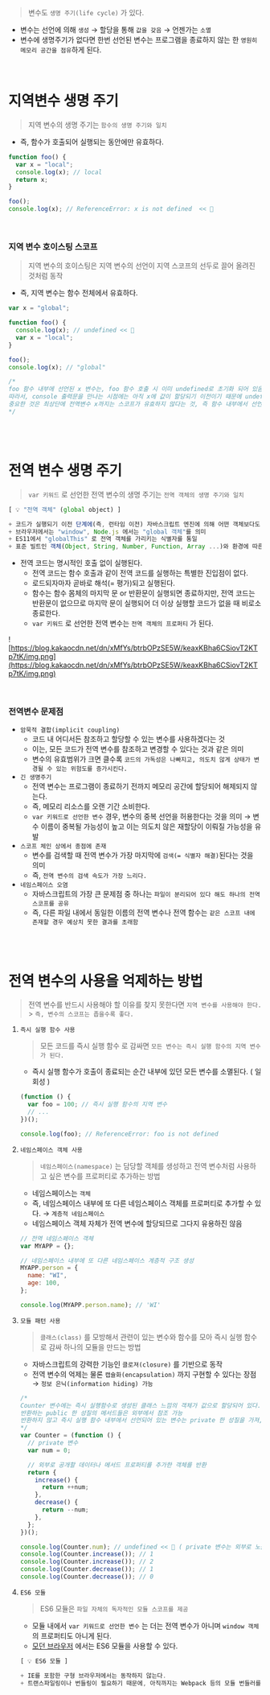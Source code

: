 > 변수도 `생명 주기(life cycle)` 가 있다.

- 변수는 선언에 의해 `생성` → 할당을 통해 `값을 갖음` → 언젠가는 `소멸`
- 변수에 생명주기가 없다면 한번 선언된 변수는 프로그램을 종료하지 않는 한 `영원히 메모리 공간을 점유`하게 된다.

<br />

# 지역변수 생명 주기

> 지역 변수의 생명 주기는 `함수의 생명 주기와 일치`

- 즉, 함수가 호출되어 실행되는 동안에만 유효하다.

```jsx
function foo() {
  var x = "local";
  console.log(x); // local
  return x;
}

foo();
console.log(x); // ReferenceError: x is not defined  << 🔎
```

<br />

### 지역 변수 호이스팅 스코프

> 지역 변수의 호이스팅은 지역 변수의 선언이 지역 스코프의 선두로 끌어 올려진 것처럼 동작

- 즉, 지역 변수는 함수 전체에서 유효하다.

```jsx
var x = "global";

function foo() {
  console.log(x); // undefined << 🔎
  var x = "local";
}

foo();
console.log(x); // "global"

/*
foo 함수 내부에 선언된 x 변수는, foo 함수 호출 시 이미 undefined로 초기화 되어 있음 (변수 선언과정이 이미 끝남, 값 할당과정은 X)
따라서, console 출력문을 만나는 시점에는 아직 x에 값이 할당되기 이전이기 때문에 undefined 를 출력
중요한 것은 최상단에 전역변수 x까지는 스코프가 유효하지 않다는 것, 즉 함수 내부에서 선언된 지역변수는 함수 내에서만 스코프를 가짐
*/
```

<br />
<br />

# 전역 변수 생명 주기

> `var 키워드` 로 선언한 전역 변수의 생명 주기는 `전역 객체의 생명 주기와 일치`

```jsx
[ 💡 "전역 객체" (global object) ]

+ 코드가 실행되기 이전 단계에(즉, 런타임 이전) 자바스크립트 엔진에 의해 어떤 객체보다도 먼저 생성되는 특수한 객체
+ 브라우저에서는 "window", Node.js 에서는 "global 객체"를 의미
+ ES11에서 "globalThis" 로 전역 객체를 가리키는 식별자를 통일
+ 표준 빌트인 객체(Object, String, Number, Function, Array ...)와 환경에 따른 호스트 객체(브라우저의 Web API 또는 Node.js의 호스트 API), var 키워드로 선언한 전역 변수와 전역 함수를 프로퍼티로 가진다.
```

- 전역 코드는 명시적인 호출 없이 실행된다.
  - 전역 코드는 함수 호출과 같이 전역 코드를 실행하는 특별한 진입점이 없다.
  - 로드되자마자 곧바로 해석(= 평가)되고 실행된다.
  - 함수는 함수 몸체의 마지막 문 or 반환문이 실행되면 종료하지만, 전역 코드는 반환문이 없으므로 마지막 문이 실행되어 더 이상 실행할 코드가 없을 때 비로소 종료한다.
  - `var 키워드` 로 선언한 전역 변수는 `전역 객체의 프로퍼티` 가 된다.

![https://blog.kakaocdn.net/dn/xMfYs/btrbOPzSE5W/keaxKBha6CSiovT2KTp7tK/img.png](https://blog.kakaocdn.net/dn/xMfYs/btrbOPzSE5W/keaxKBha6CSiovT2KTp7tK/img.png)

<br />

### 전역변수 문제점

- `암묵적 결합(implicit coupling)`
  - 코드 내 어디서든 참조하고 할당할 수 있는 변수를 사용하겠다는 것
  - 이는, 모든 코드가 전역 변수를 참조하고 변경할 수 있다는 것과 같은 의미
  - 변수의 유효범위가 크면 클수록 `코드의 가독성은 나빠지고, 의도치 않게 상태가 변경될 수 있는 위험도를 증가시킨다.`
- `긴 생명주기`
  - 전역 변수는 프로그램이 종료하기 전까지 메모리 공간에 할당되어 해제되지 않는다.
  - 즉, 메모리 리소스를 오랜 기간 소비한다.
  - `var 키워드로 선언한 변수` 경우, 변수의 중복 선언을 허용한다는 것을 의미 → 변수 이름이 중복될 가능성이 높고 이는 의도치 않은 재할당이 이뤄질 가능성을 유발
- `스코프 체인 상에서 종점에 존재`
  - 변수를 검색할 때 전역 변수가 가장 마지막에 `검색(= 식별자 해결)`된다는 것을 의미
  - 즉, `전역 변수의 검색 속도가 가장 느리다.`
- `네임스페이스 오염`
  - 자바스크립트의 가장 큰 문제점 중 하나는 `파일이 분리되어 있다 해도 하나의 전역 스코프를 공유`
  - 즉, 다른 파일 내에서 동일한 이름의 전역 변수나 전역 함수는 `같은 스코프 내에 존재할 경우 예상치 못한 결과를 초래함`

<br />
<br />

# 전역 변수의 사용을 억제하는 방법

> 전역 변수를 반드시 사용해야 할 이유를 찾지 못한다면 `지역 변수를 사용해야 한다.` > `즉, 변수의 스코프는 좁을수록 좋다.`

1. `즉시 실행 함수 사용`

   > 모든 코드를 즉시 실행 함수 로 감싸면 `모든 변수는 즉시 실행 함수의 지역 변수가 된다.`

   - 즉시 실행 함수가 호출이 종료되는 순간 내부에 있던 모든 변수를 소멸된다. ( 일회성 )

   ```jsx
   (function () {
     var foo = 100; // 즉시 실행 함수의 지역 변수
     // ...
   })();

   console.log(foo); // ReferenceError: foo is not defined
   ```

1. `네임스페이스 객체 사용`

   > `네임스페이스(namespace)` 는 담당할 객체를 생성하고 전역 변수처럼 사용하고 싶은 변수를 프로퍼티로 추가하는 방법

   - 네임스페이스는 `객체`
   - 즉, 네임스페이스 내부에 또 다른 네임스페이스 객체를 프로퍼티로 추가할 수 있다. → `계층적 네임스페이스`
   - 네임스페이스 객체 자체가 전역 변수에 할당되므로 그다지 유용하진 않음

   ```jsx
   // 전역 네임스페이스 객체
   var MYAPP = {};

   // 네임스페이스 내부에 또 다른 네임스페이스 계층적 구조 생성
   MYAPP.person = {
     name: "WI",
     age: 100,
   };

   console.log(MYAPP.person.name); // 'WI'
   ```

1. `모듈 패턴 사용`

   > `클래스(class)` 를 모방해서 관련이 있는 변수와 함수를 모아 즉시 실행 함수로 감싸 하나의 모듈을 만드는 방법

   - 자바스크립트의 강력한 기능인 `클로져(closure)` 를 기반으로 동작
   - 전역 변수의 억제는 물론 `캡슐화(encapsulation)` 까지 구현할 수 있다는 장점 → `정보 은닉(information hiding) 가능`

   ```jsx
   /*
   Counter 변수에는 즉시 실행함수로 생성된 클래스 느낌의 객체가 값으로 할당되어 있다.
   반환하는 public 한 성질의 메서드들은 외부에서 참조 가능
   반환하지 않고 즉시 실행 함수 내부에서 선언되어 있는 변수는 private 한 성질을 가져, 외부에서 참조 불가능
   */
   var Counter = (function () {
     // private 변수
     var num = 0;

     // 외부로 공개할 데이터나 메서드 프로퍼티를 추가한 객체를 반환
     return {
       increase() {
         return ++num;
       },
       decrease() {
         return --num;
       },
     };
   })();

   console.log(Counter.num); // undefined << 🔎 ( private 변수는 외부로 노출되지 X )
   console.log(Counter.increase()); // 1
   console.log(Counter.increase()); // 2
   console.log(Counter.decrease()); // 1
   console.log(Counter.decrease()); // 0
   ```

1. `ES6 모듈`

   > ES6 모듈은 `파일 자체의 독자적인 모듈 스코프를 제공`

   - 모듈 내에서 `var 키워드로 선언한 변수` 는 더는 전역 변수가 아니며 `window 객체` 의 프로퍼티도 아니게 된다.
   - [모던 브라우저](https://en.wikipedia.org/wiki/Web_browser) 에서는 ES6 모듈을 사용할 수 있다.

   ```jsx
   [ 💡 ES6 모듈 ]

   + IE를 포함한 구형 브라우저에서는 동작하지 않는다.
   + 트랜스파일링이나 번들링이 필요하기 때문에, 아직까지는 Webpack 등의 모듈 번들러를 일반적으로 사용
   ```
